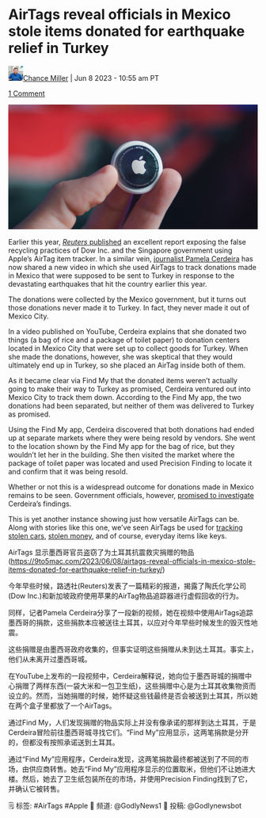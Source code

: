# AirTags reveal officials in Mexico stole items donated for earthquake relief in Turkey

[![Avatar for Chance Miller](assets/8ca0a5473ca1b059b4b0aa628da621ff.jpeg)](https://9to5mac.com/author/chmiller44/)[Chance Miller](https://9to5mac.com/author/chmiller44/) | Jun 8 2023 - 10:55 am PT

[1 Comment](https://9to5mac.com/2023/06/08/airtags-reveal-officials-in-mexico-stole-items-donated-for-earthquake-relief-in-turkey/#comments)

![AirTag battery replacement](assets/AirTag-battery-replacement-.jpg)

Earlier this year, [*Reuters* published](https://9to5mac.com/2023/02/26/airtags-recycling-report-reuters/) an excellent report exposing the false recycling practices of Dow Inc. and the Singapore government using Apple’s AirTag item tracker. In a similar vein, [journalist Pamela Cerdeira](https://www.youtube.com/watch?v=3uSc3bEQoCY) has now shared a new video in which she used AirTags to track donations made in Mexico that were supposed to be sent to Turkey in response to the devastating earthquakes that hit the country earlier this year.

The donations were collected by the Mexico government, but it turns out those donations never made it to Turkey. In fact, they never made it out of Mexico City.



In a video published on YouTube, Cerdeira explains that she donated two things (a bag of rice and a package of toilet paper) to donation centers located in Mexico City that were set up to collect goods for Turkey. When she made the donations, however, she was skeptical that they would ultimately end up in Turkey, so she placed an AirTag inside both of them.

As it became clear via Find My that the donated items weren’t actually going to make their way to Turkey as promised, Cerdeira ventured out into Mexico City to track them down. According to the Find My app, the two donations had been separated, but neither of them was delivered to Turkey as promised.

Using the Find My app, Cerdeira discovered that both donations had ended up at separate markets where they were being resold by vendors. She went to the location shown by the Find My app for the bag of rice, but they wouldn’t let her in the building. She then visited the market where the package of toilet paper was located and used Precision Finding to locate it and confirm that it was being resold.

Whether or not this is a widespread outcome for donations made in Mexico remains to be seen. Government officials, however, [promised to investigate](https://twitter.com/martibatres/status/1666557308606861312) Cerdeira’s findings.

This is yet another instance showing just how versatile AirTags can be. Along with stories like this one, we’ve seen AirTags be used for [tracking stolen cars](https://9to5mac.com/2022/07/25/airtag-finds-stolen-suv/), [stolen money](https://9to5mac.com/2023/05/05/airtag-credited-with-helping-investigators-locate-1-1m-in-cash-stolen-from-armored-truck/), and of course, everyday items like keys.





AirTags 显示墨西哥官员盗窃了为土耳其抗震救灾捐赠的物品 (https://9to5mac.com/2023/06/08/airtags-reveal-officials-in-mexico-stole-items-donated-for-earthquake-relief-in-turkey/)

今年早些时候，路透社(Reuters)发表了一篇精彩的报道，揭露了陶氏化学公司(Dow Inc.)和新加坡政府使用苹果的AirTag物品追踪器进行虚假回收的行为。

同样，记者Pamela Cerdeira分享了一段新的视频，她在视频中使用AirTags追踪墨西哥的捐款，这些捐款本应被送往土耳其，以应对今年早些时候发生的毁灭性地震。

这些捐赠是由墨西哥政府收集的，但事实证明这些捐赠从未到达土耳其。事实上，他们从未离开过墨西哥城。

在YouTube上发布的一段视频中，Cerdeira解释说，她向位于墨西哥城的捐赠中心捐赠了两样东西(一袋大米和一包卫生纸)，这些捐赠中心是为土耳其收集物资而设立的。然而，当她捐赠的时候，她怀疑这些钱最终是否会被送到土耳其，所以她在两个盒子里都放了一个AirTags。

通过Find My，人们发现捐赠的物品实际上并没有像承诺的那样到达土耳其，于是Cerdeira冒险前往墨西哥城寻找它们。“Find My”应用显示，这两笔捐款是分开的，但都没有按照承诺送到土耳其。

通过“Find My”应用程序，Cerdeira发现，这两笔捐款最终都被送到了不同的市场，由供应商转售。她去“Find My”应用程序显示的位置取米，但他们不让她进大楼。然后，她去了卫生纸包装所在的市场，并使用Precision Finding找到了它，并确认它被转售。

🗒 标签: #AirTags #Apple
📢 频道: @GodlyNews1
🤖 投稿: @Godlynewsbot